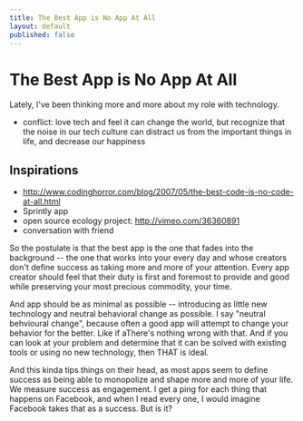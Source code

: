 ```yaml
---
title: The Best App is No App At All
layout: default
published: false
---
```


# The Best App is No App At All

Lately, I've been thinking more and more about my role with technology.

- conflict: love tech and feel it can change the world, but recognize that the noise in our tech culture can distract us from the important things in life, and decrease our happiness

## Inspirations

- http://www.codinghorror.com/blog/2007/05/the-best-code-is-no-code-at-all.html
- Sprintly app
- open source ecology project: http://vimeo.com/36360891
- conversation with friend

So the postulate is that the best app is the one that fades into the background -- the one that works into your every day and whose creators don't define success as taking more and more of your attention. Every app creator should feel that their duty is first and foremost to provide and good while preserving your most precious commodity, your time.

And app should be as minimal as possible -- introducing as little new technology and neutral behavioral change as possible. I say "neutral behvioural change", because often a good app will attempt to change your behavior for the better. Like if aThere's nothing wrong with that. And if you can look at your problem and determine that it can be solved with existing tools or using no new technology, then THAT is ideal.

And this kinda tips things on their head, as most apps seem to define success as being able to monopolize and shape more and more of your life. We measure success as engagement. I get a ping for each thing that happens on Facebook, and when I read every one, I would imagine Facebook takes that as a success. But is it?